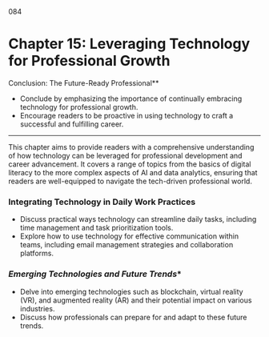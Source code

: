 084

# **Chapter 15: Leveraging Technology for Professional Growth**

Conclusion: The Future-Ready Professional**

- Conclude by emphasizing the importance of continually embracing technology for professional growth.
- Encourage readers to be proactive in using technology to craft a successful and fulfilling career.
---
This chapter aims to provide readers with a comprehensive understanding of how technology can be 
leveraged for professional development and career advancement. It covers a range of topics from the 
basics of digital literacy to the more complex aspects of AI and data analytics, ensuring that readers are 
well-equipped to navigate the tech-driven professional world.

### **Integrating Technology in Daily Work Practices**

- Discuss practical ways technology can streamline daily tasks, including time management and task 
prioritization tools.
- Explore how to use technology for effective communication within teams, including email management 
strategies and collaboration platforms.

### *Emerging Technologies and Future Trends**

- Delve into emerging technologies such as blockchain, virtual reality (VR), and augmented reality (AR) 
and their potential impact on various industries.
- Discuss how professionals can prepare for and adapt to these future trends.

